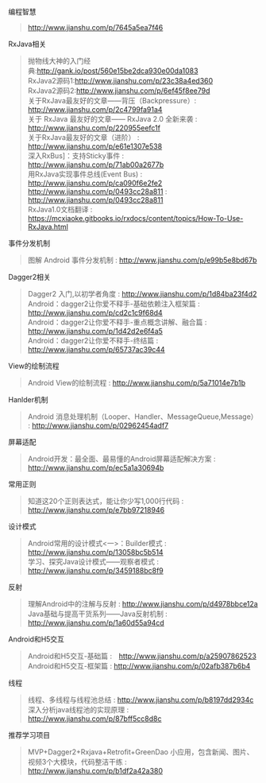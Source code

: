 编程智慧
> http://www.jianshu.com/p/7645a5ea7f46</br>

RxJava相关
> 抛物线大神的入门经典:http://gank.io/post/560e15be2dca930e00da1083</br>
> RxJava2源码1:http://www.jianshu.com/p/23c38a4ed360</br>
> RxJava2源码2:http://www.jianshu.com/p/6ef45f8ee79d</br>
> 关于RxJava最友好的文章——背压（Backpressure）: http://www.jianshu.com/p/2c4799fa91a4</br>
> 关于 RxJava 最友好的文章—— RxJava 2.0 全新来袭 : http://www.jianshu.com/p/220955eefc1f</br>
> 关于RxJava最友好的文章（进阶） : http://www.jianshu.com/p/e61e1307e538</br>
> 深入RxBus]：支持Sticky事件 : http://www.jianshu.com/p/71ab00a2677b</br>
> 用RxJava实现事件总线(Event Bus) :　http://www.jianshu.com/p/ca090f6e2fe2</br>
> http://www.jianshu.com/p/0493cc28a811 : http://www.jianshu.com/p/0493cc28a811</br>
> RxJava1.0文档翻译 : https://mcxiaoke.gitbooks.io/rxdocs/content/topics/How-To-Use-RxJava.html</br>

事件分发机制
> 图解 Android 事件分发机制 : http://www.jianshu.com/p/e99b5e8bd67b</br>

Dagger2相关
> Dagger2 入门,以初学者角度 : http://www.jianshu.com/p/1d84ba23f4d2</br>
> Android：dagger2让你爱不释手-基础依赖注入框架篇 : http://www.jianshu.com/p/cd2c1c9f68d4</br>
> Android：dagger2让你爱不释手-重点概念讲解、融合篇 : http://www.jianshu.com/p/1d42d2e6f4a5</br>
> Android：dagger2让你爱不释手-终结篇 : http://www.jianshu.com/p/65737ac39c44</br>

View的绘制流程
> Android View的绘制流程 : http://www.jianshu.com/p/5a71014e7b1b</br>

Hanlder机制
> Android 消息处理机制（Looper、Handler、MessageQueue,Message） : http://www.jianshu.com/p/02962454adf7</br>

屏幕适配
> Android开发：最全面、最易懂的Android屏幕适配解决方案 :　http://www.jianshu.com/p/ec5a1a30694b</br>

常用正则
> 知道这20个正则表达式，能让你少写1,000行代码 : http://www.jianshu.com/p/e7bb97218946</br>

设计模式
> Android常用的设计模式<一>：Builder模式 : http://www.jianshu.com/p/13058bc5b514</br>
> 学习、探究Java设计模式——观察者模式 : http://www.jianshu.com/p/3459188bc8f9</br>
> 
> 
> 
反射
> 理解Android中的注解与反射 : http://www.jianshu.com/p/d4978bbce12a</br>
> Java基础与提高干货系列——Java反射机制 : http://www.jianshu.com/p/1a60d55a94cd</br>

Android和H5交互
> Android和H5交互-基础篇 :　http://www.jianshu.com/p/a25907862523</br>
> Android和H5交互-框架篇 : http://www.jianshu.com/p/02afb387b6b4</br>

线程
> 线程、多线程与线程池总结 : http://www.jianshu.com/p/b8197dd2934c</br>
> 深入分析java线程池的实现原理 :　http://www.jianshu.com/p/87bff5cc8d8c</br>

推荐学习项目
> MVP+Dagger2+Rxjava+Retrofit+GreenDao 小应用，包含新闻、图片、视频3个大模块，代码整洁干练 : http://www.jianshu.com/p/b1df2a42a380</br>


